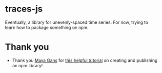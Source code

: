 # traces-js

Eventually, a library for unevenly-spaced time series. For now, trying
to learn how to package something on npm.

# Thank you

- Thank you [Maya Gans](https://maya.rbind.io/) for [this helpful
  tutorial](https://observablehq.com/@mayagans/from-npm-to-observable)
  on creating and publishing an npm library!